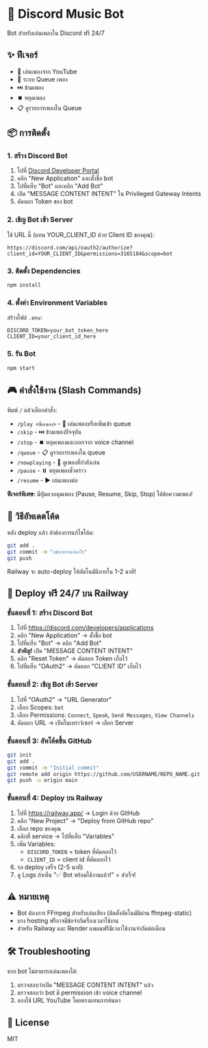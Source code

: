 # 🎵 Discord Music Bot

Bot สำหรับเล่นเพลงใน Discord ฟรี 24/7

## ✨ ฟีเจอร์

- 🎵 เล่นเพลงจาก YouTube
- 📝 ระบบ Queue เพลง
- ⏭️ ข้ามเพลง
- ⏹️ หยุดเพลง
- 📋 ดูรายการเพลงใน Queue

## 📦 การติดตั้ง

### 1. สร้าง Discord Bot

1. ไปที่ [Discord Developer Portal](https://discord.com/developers/applications)
2. คลิก "New Application" และตั้งชื่อ bot
3. ไปที่แท็บ "Bot" และคลิก "Add Bot"
4. เปิด "MESSAGE CONTENT INTENT" ใน Privileged Gateway Intents
5. คัดลอก Token ของ bot

### 2. เชิญ Bot เข้า Server

ใช้ URL นี้ (แทน YOUR_CLIENT_ID ด้วย Client ID ของคุณ):
```
https://discord.com/api/oauth2/authorize?client_id=YOUR_CLIENT_ID&permissions=3165184&scope=bot
```

### 3. ติดตั้ง Dependencies

```bash
npm install
```

### 4. ตั้งค่า Environment Variables

สร้างไฟล์ `.env`:
```
DISCORD_TOKEN=your_bot_token_here
CLIENT_ID=your_client_id_here
```

### 5. รัน Bot

```bash
npm start
```

## 🎮 คำสั่งใช้งาน (Slash Commands)

พิมพ์ `/` แล้วเลือกคำสั่ง:

- `/play <ชื่อเพลง>` - 🎵 เล่นเพลงหรือเพิ่มเข้า queue
- `/skip` - ⏭️ ข้ามเพลงปัจจุบัน
- `/stop` - ⏹️ หยุดเพลงและออกจาก voice channel
- `/queue` - 📋 ดูรายการเพลงใน queue
- `/nowplaying` - 🎵 ดูเพลงที่กำลังเล่น
- `/pause` - ⏸️ หยุดเพลงชั่วคราว
- `/resume` - ▶️ เล่นเพลงต่อ

**ฟีเจอร์พิเศษ:** มีปุ่มควบคุมเพลง (Pause, Resume, Skip, Stop) ใต้ข้อความเพลง!

## 🔄 วิธีอัพเดตโค้ด

หลัง deploy แล้ว ถ้าต้องการแก้ไขโค้ด:

```bash
git add .
git commit -m "อธิบายว่าแก้อะไร"
git push
```

Railway จะ auto-deploy ให้อัตโนมัติภายใน 1-2 นาที!

## 🚀 Deploy ฟรี 24/7 บน Railway

### ขั้นตอนที่ 1: สร้าง Discord Bot
1. ไปที่ https://discord.com/developers/applications
2. คลิก "New Application" → ตั้งชื่อ bot
3. ไปที่แท็บ "Bot" → คลิก "Add Bot"
4. **สำคัญ!** เปิด "MESSAGE CONTENT INTENT"
5. คลิก "Reset Token" → คัดลอก Token เก็บไว้
6. ไปที่แท็บ "OAuth2" → คัดลอก "CLIENT ID" เก็บไว้

### ขั้นตอนที่ 2: เชิญ Bot เข้า Server
1. ไปที่ "OAuth2" → "URL Generator"
2. เลือก Scopes: `bot`
3. เลือก Permissions: `Connect`, `Speak`, `Send Messages`, `View Channels`
4. คัดลอก URL → เปิดในเบราว์เซอร์ → เลือก Server

### ขั้นตอนที่ 3: อัพโค้ดขึ้น GitHub
```bash
git init
git add .
git commit -m "Initial commit"
git remote add origin https://github.com/USERNAME/REPO_NAME.git
git push -u origin main
```

### ขั้นตอนที่ 4: Deploy บน Railway
1. ไปที่ https://railway.app/ → Login ด้วย GitHub
2. คลิก "New Project" → "Deploy from GitHub repo"
3. เลือก repo ของคุณ
4. คลิกที่ service → ไปที่แท็บ "Variables"
5. เพิ่ม Variables:
   - `DISCORD_TOKEN` = token ที่คัดลอกไว้
   - `CLIENT_ID` = client id ที่คัดลอกไว้
6. รอ deploy เสร็จ (2-5 นาที)
7. ดู Logs ถ้าเห็น "✅ Bot พร้อมใช้งานแล้ว!" = สำเร็จ!

## ⚠️ หมายเหตุ

- Bot ต้องการ FFmpeg สำหรับเล่นเสียง (ติดตั้งอัตโนมัติผ่าน ffmpeg-static)
- บาง hosting ฟรีอาจมีข้อจำกัดเรื่องเวลาใช้งาน
- สำหรับ Railway และ Render แพลนฟรีมีเวลาใช้งานจำกัดต่อเดือน

## 🛠️ Troubleshooting

หาก bot ไม่สามารถเล่นเพลงได้:
1. ตรวจสอบว่าเปิด "MESSAGE CONTENT INTENT" แล้ว
2. ตรวจสอบว่า bot มี permission เข้า voice channel
3. ลองใช้ URL YouTube โดยตรงแทนการค้นหา

## 📝 License

MIT
